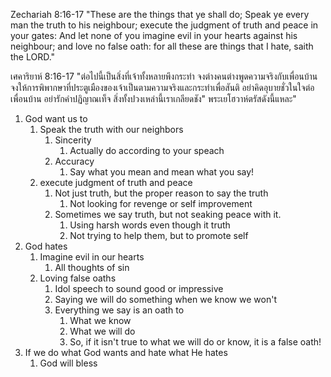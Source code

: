 Zechariah 8:16-17 "These are the things that ye shall do; Speak ye every man the truth to his neighbour; execute the judgment of truth and peace in your gates: And let none of you imagine evil in your hearts against his neighbour; and love no false oath: for all these are things that I hate, saith the LORD."

เศคาริยาห์ 8:16-17 "ต่อไปนี้เป็นสิ่งที่เจ้าทั้งหลายพึงกระทำ จงต่างคนต่างพูดความจริงกับเพื่อนบ้าน จงให้การพิพากษาที่ประตูเมืองของเจ้าเป็นตามความจริงและกระทำเพื่อสันติ อย่าคิดอุบายชั่วในใจต่อเพื่อนบ้าน อย่ารักคำปฏิญาณเท็จ สิ่งทั้งปวงเหล่านี้เราเกลียดชัง" พระเยโฮวาห์ตรัสดังนี้แหละ"

1. God want us to
    1. Speak the truth with our neighbors
        1. Sincerity
            1. Actually do according to your speach
        2. Accuracy
            1. Say what you mean and mean what you say! 
    2. execute judgment of truth and peace
        1. Not just truth, but the proper reason to say the truth
            1. Not looking for revenge or self improvement
        2. Sometimes we say truth, but not seaking peace with it.
            1. Using harsh words even though it truth
            2. Not trying to help them, but to promote self
2. God hates
    1. Imagine evil in our hearts
        1. All thoughts of sin
    2. Loving false oaths
        1. Idol speech to sound good or impressive
        2. Saying we will do something when we know we won't
        3. Everything we say is an oath to
            1. What we know
            2. What we will do
            3. So, if it isn't true to what we will do or know, it is a false oath!
3. If we do what God wants and hate what He hates
    1. God will bless
